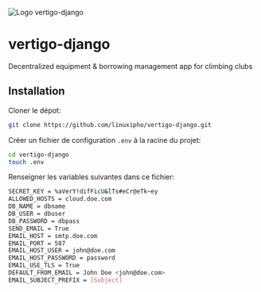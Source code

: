 ![Logo vertigo-django](https://raw.githubusercontent.com/linuxipho/vertigo-django/master/static/img/vertigodjango.png)

# vertigo-django
Decentralized equipment &amp; borrowing management app for climbing clubs

## Installation
Cloner le dépot:
```bash
git clone https://github.com/linuxipho/vertigo-django.git
```

Créer un fichier de configuration `.env` à la racine du projet:
```bash
cd vertigo-django
touch .env
```

Renseigner les variables suivantes dans ce fichier:
```bash
SECRET_KEY = %aVerY!difFicU&lTs#eCr@eTk~ey
ALLOWED_HOSTS = cloud.doe.com
DB_NAME = dbname
DB_USER = dbuser
DB_PASSWORD = dbpass
SEND_EMAIL = True
EMAIL_HOST = smtp.doe.com
EMAIL_PORT = 587
EMAIL_HOST_USER = john@doe.com
EMAIL_HOST_PASSWORD = password
EMAIL_USE_TLS = True
DEFAULT_FROM_EMAIL = John Doe <john@doe.com>
EMAIL_SUBJECT_PREFIX = [Subject]
```